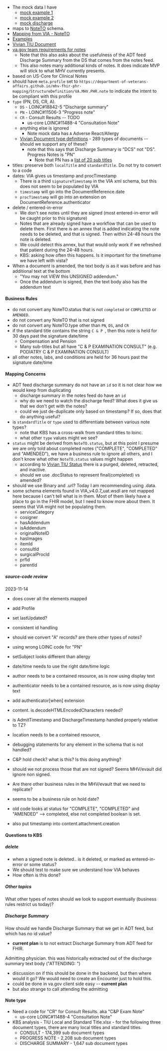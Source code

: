 
- The mock data I have
  - [mock example 1](https://github.com/department-of-veterans-affairs/mhv-fhir-phr-mapping/blob/main/mocks/notes.xml)
  - [mock example 2](https://github.com/department-of-veterans-affairs/mhv-fhir-phr-mapping/blob/main/mocks/note2.xml)
  - [mock discharge](https://github.com/department-of-veterans-affairs/mhv-fhir-phr-mapping/blob/main/mocks/discharge.xml)
- maps to [NoteTO](https://github.com/department-of-veterans-affairs/mhv-np-via-wsclient/blob/development/src/main/resources/VIA_v4.0.7_uat.wsdl) schema.
- [Mapping from VIA - NoteTO](StructureDefinition-VA.MHV.PHR.note-mappings.html#mappings-for-via-to-mhv-fhir-phr-noteto)
- [Examples](StructureDefinition-VA.MHV.PHR.note-examples.html)
- [Vivian TIU Document](https://vivian.worldvista.org/dox/Global_XlRJVSg4OTI1.html)
- [va.gov team requirements for notes](https://github.com/department-of-veterans-affairs/va.gov-team/blob/master/products/health-care/digital-health-modernization/mhv-to-va.gov/medical-records/data-domains/notes/notes-brief.md)
  - Note that this also asks about the usefulness of the ADT feed Discharge Summary from the DS that comes from the notes feed.
  - This also notes many additional kinds of notes. It does indicate MVP will stick to what MHV currently presents.
- based on US-Core for Clinical Notes
- should have `meta.profile` set to `https://department-of-veterans-affairs.github.io/mhv-fhir-phr-mapping/StructureDefinition/VA.MHV.PHR.note` to indicate the intent to be compliant with this profile
- `type` (PN, DS, CR, A).
  - `DS` - LOINC#18842-5 \"Discharge summary\"
  - `PN` - LOINC#11506-3 \"Progress note\"
  - `CR` - Consult Results -- TODO
    - us-core LOINC#11488-4 \"Consultation Note\"
  - anything else is ignored
    - Note mock data has `A` Adverse React/Allergy
  - [Vivian Document type definitions](https://vivian.worldvista.org/dox/Global_XlRJVSg4OTI1LjE=.html) - 289 types of documents -- should we support any of these?
    - note that this says that Discharge Summary is "DCS" not "DS". Progress Notes is "PN"
      - Note that PN has a [list of 20 sub titles](https://vivian.worldvista.org/vivian-data/8925_1/8925.1-3.html)
- titles: preserve both `localTitle` and `standardTitle`. Do not try to convert to a code
- dates: VIA gives us timestamp and procTimestamp
  - There is a third `signatureTimestamp` in the VIA xml schema, but this does not seem to be populated by VIA
  - `timestamp` will go into the DocumentReference.date
  - `procTimestamp` will go into an extension on DocumentReference.authenticator
- delete / entered-in-error
  - We don't see notes until they are signed (most entered-in-error will be caught prior to this signature)
  - Notes that are already signed have a workflow that can be used to delete them. First there is an annex that is added indicating the note needs to be deleted, and that is signed. Then within 24-48 hours the note is deleted.
  - We could detect this annex, but that would only work if we refreshed that patient during the 24-48 hours.
  - KBS: asking how often this happens. Is it important for the timeframe we have left with vista?
- When a document is amended, the text body is as it was before and has additional text at the bottom
  - "You may not VIEW this UNSIGNED addendum."
  - Once the addendum is signed, then the text body also has the addendum text

#### Business Rules

- do not convert any NoteTO.status that is not `completed` or `COMPLETED` or `AMENDED`.
- do not convert any NoteTO that is not signed
- do not convert any NoteTO.type other than `PN`, `DS`, and `CR`
- if the standard title contains the string `C & P `, then this note is held for 30 days past the signature date/time
  - Compensation and Pension
  - Many sub-titles but all have "C & P EXAMINATION CONSULT" (e.g. PODIATRY C & P EXAMINATION CONSULT)
- all other notes, labs, and conditions are held for 36 hours past the signature date/time

#### Mapping Concerns

- ADT feed discharge summary do not have an `id` so it is not clear how we would keep from duplicating
  - discharge summary in the notes feed do have an `id`
  - why do we need to watch the discharge feed? What does it give us that we don't get with the notes?
  - could we just de-duplicate only based on timestamp? If so, does that do anything useful?
- is `standardTitle` or `type` used to differentiate between various note types?
  - note that KBS has a cross-walk from standard titles to loinc.
  - what other `type` values might we see?
- `status` might be derived from `NoteTO.status`, but at this point I presume we are only told about completed notes ("COMPLETE", "COMPLETED" and "AMENDED"), we have a business rule to ignore all others, and I don't know what other `NoteTO.status` values might happen
  - according to [Vivian TIU Status](https://vivian.worldvista.org/dox/Global_XlRJVSg4OTI1LjY=.html) there is a purged, deleted, retracted, and inactive.
  - should we use .docStatus to represent final(completed) vs amended?
- should we use Binary and .url? Today I am recommending using .data.
- some schema elements found in VIA_v4.0.7_uat.wsdl are not mapped here because I can't tell what is in them. Most of them likely have a place to go in the FHIR model, but I need to know more about them. It seems that VIA might not be populating them.
  - serviceCategory
  - cosigner
  - hasAddendum
  - isAddendum
  - originalNoteID
  - hasImages
  - itemId
  - consultId
  - surgicalProcId
  - prfId
  - parentId

##### source-code review

2023-11-14

- does cover all the elements mapped
- add Profile
- set lastUpdated?
- consistent id handling
- should we convert "A" records? are there other types of notes?
- using wrong LOINC code for "PN"
- setSubject looks different than allergy
- date/time needs to use the right date/time logic
- author needs to be a contained resource, as is now using display text
- authenticator needs to be a contained resource, as is now using display text
- add authenticator[when] extension
- content. is decodeHTMLEncodedCharacters needed?
- is AdmitTimestamp and DischargeTimestamp handled properly relative to TZ?
- location needs to be a contained resource, 
- debugging statements for any element in the schema that is not handled?
- C&P hold check?  what is this? Is this doing anything?
- should we not process those that are not signed? Seems MHV/evault did ignore non signed.
- Are there other business rules in the MHV/evault that we need to replicate?
- seems to be a business rule on hold date?
- old code looks at status for "COMPLETE", "COMPLETED" and "AMENDED" --> completed, else not completed boolean is set.

- also put timestamp into content.attachment.creation


#### Questions to KBS

##### delete

- when a signed note is deleted.. is it deleted, or marked as entered-in-error or some status? 
- We should test to make sure we understand how VIA behaves
- How often is this done?

##### Other topics

What other types of notes should we look to support eventually (business rules restrict us today)?

##### Discharge Summary

How should we handle Discharge Summary that we get in ADT feed, but which has no id value?
- **current plan** is to not extract Discharge Summary from ADT feed for FHIR.

Admitting physician. this was historically extracted out of the discharge summary text body ("ATTENDING: ")
- discussion on if this should be done in the backend, but then where would it go? We would need to create an Encounter just to hold this.
- could be done in va.gov client side easy -- **current plan**
- but also strange to call attending the admitting

#### Note type

- Need a code for "CR" for Consult Results. aka "C&P Exam Note"
  - us-core LOINC#11488-4 \"Consultation Note\"
- KBS analysis - TIU Local and Standard Title.xlsx - for the following three document types, there are many local titles and standard titles.
  - CONSULT - 174,399 sub document types
  - PROGRESS NOTE - 2,208 sub document types
  - DISCHARGE SUMMARY - 1,647 sub document types

